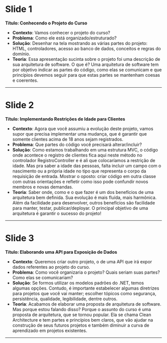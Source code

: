 # Slide 1

**Título: Conhecendo o Projeto do Curso**

- **Contexto**: Vamos conhecer o projeto do curso?
- **Problema**: Como ele está organizado/estruturado?
- **Solução**: Desenhar na tela mostrando as várias partes do projeto: HTML, controladores, acesso ao banco de dados, conceitos e regras do domínio.
- **Teoria**: Essa apresentação sucinta sobre o projeto foi uma descrição de sua arquitetura de software. O que é? Uma arquitetura de software tem por objetivo indicar as partes do código, como elas se comunicam e que princípios devemos seguir para que estas partes se mantenham coesas e coerentes.

---

# Slide 2

**Título: Implementando Restrições de Idade para Clientes**

- **Contexto**: Agora que você assumiu a evolução deste projeto, vamos supor que precisa implementar uma mudança, que é garantir que somente clientes acima de 18 anos sejam registrados.
- **Problema**: Que partes do código você precisará alterar/incluir?
- **Solução**: Como estamos trabalhando em uma estrutura MVC, o código onde acontece o registro de clientes fica aqui neste método no controlador RegistroController e é ali que colocaríamos a restrição de idade. Mas pra saber a idade das pessoas, falta incluir um campo com o nascimento ou a própria idade no tipo que representa o corpo da requisição de entrada. Mostrar o oposto: criar código em outra classe com outras orientações e refletir como isso pode confundir novos membros e novas demandas.
- **Teoria**: Saber onde, como e o que fazer é um dos benefícios de uma arquitetura bem definida. Sua evolução é mais fluída, mais harmônica. Além da facilidade para desenvolver, outros benefícios são facilidade para manter, testar, publicar/deployar. O principal objetivo de uma arquitetura é garantir o sucesso do projeto!

---

# Slide 3

**Título: Elaborando uma API para Exposição de Dados**

- **Contexto**: Queremos criar outro projeto, o de uma API que irá expor dados referentes ao projeto do curso.
- **Problema**: Como você organizaria o projeto? Quais seriam suas partes? Como elas se comunicariam?
- **Solução**: Se formos utilizar os modelos padrões do .NET, temos algumas opções. Contudo, é importante estabelecer algumas diretrizes para projetos que você vai manter; escolher tópicos como segurança, persistência, qualidade, legibilidade, dentre outros.
- **Teoria**: Acabamos de elaborar uma proposta de arquitetura de software. Mas porque estou falando disso? Porque o assunto do curso é uma proposta de arquitetura, que se tornou popular. Ela se chama Clean Architecture e tem partes e princípios bem claros, que vão ajudar na construção de seus futuros projetos e também diminuir a curva de aprendizado em projetos existentes.

---


